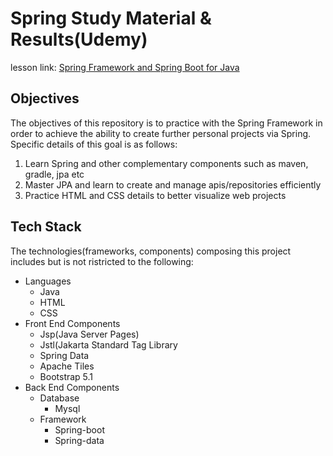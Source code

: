 # Spring Study Material & Results(Udemy)

<div>
lesson link:
<a href="https://www.udemy.com/course/java-spring-social-network/?utm_source=adwords&utm_medium=udemyads&utm_campaign=LongTail_la.EN_cc.ROW&utm_content=deal4584&utm_term=_._ag_77879424134_._ad_535397245863_._kw__._de_c_._dm__._pl__._ti_dsa-1007766171312_._li_1009871_._pd__._&matchtype=b&gclid=CjwKCAjw3_KIBhA2EiwAaAAlirD5LnKm67WhNJ8ijGgptkqTM_nbzWRVpEqcnMNouyQG_5bDkL4kcxoC2k8QAvD_BwE">Spring Framework and Spring Boot for Java</a>
</div>
<div>
  <h2>Objectives</h2>
  <p>The objectives of this repository is to practice with the Spring Framework in order to achieve the ability to create further personal projects via Spring. Specific details of this goal is as follows:
    <ol>
      <li>Learn Spring and other complementary components such as maven, gradle, jpa etc</li>
      <li>Master JPA and learn to create and manage apis/repositories efficiently</li>
      <li>Practice HTML and CSS details to better visualize web projects</li>
    </ol>
  </p>
</div>
<div>
  <h2>Tech Stack</h2>
  <p>The technologies(frameworks, components) composing this project includes but is not ristricted to the following:
    <ul>    
      <li>Languages
        <ul>
          <li>Java</li>
          <li>HTML</li>
          <li>CSS</li>
        </ul>
      </li>
      <li>Front End Components
        <ul>
          <li>Jsp(Java Server Pages)</li>
          <li>Jstl(Jakarta Standard Tag Library</li>
          <li>Spring Data</li>
          <li>Apache Tiles</li>
          <li>Bootstrap 5.1</li>
        </ul>
      </li>
      <li>Back End Components
        <ul>
          <li>Database
            <ul>
              <li>Mysql</li>
            </ul>
          </li>
          <li>Framework
            <ul>
              <li>Spring-boot</li>
              <li>Spring-data</li>
            </ul>       
          </li>
        </ul>
      </li>
    </ul>
  </p>
</div>
